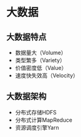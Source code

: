 # 大数据

## 大数据特点

* 数据量大（Volume）
* 类型繁多（Variety）
* 价值密度低（Value）
* 速度快失效高（Velocity）

## 大数据架构

* 分布式存储HDFS
* 分布式计算MapReduce
* 资源调度引擎Yarn
